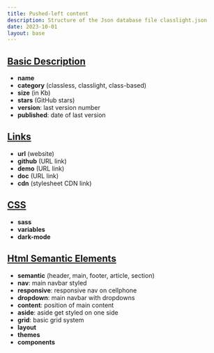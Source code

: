 ```yaml
---
title: Pushed-left content
description: Structure of the Json database file classlight.json
date: 2023-10-01
layout: base
---
```

## [Basic Description](/presentation/description/)
- **name**
- **category** (classless, classlight, class-based)
- **size** (in Kb)
- **stars** (GitHub stars)
- **version**: last version number
- **published**: date of last version

## [Links](/presentation/links/)
- **url** (website)
- **github** (URL link)
- **demo** (URL link)
- **doc** (URL link)
- **cdn** (stylesheet CDN link)

## [CSS](/presentation/css/)
- **sass**
- **variables**
- **dark-mode**

## [Html Semantic Elements](/presentation/semantic/)
- **semantic** (header, main, footer, article, section)
- **nav**: main navbar styled
- **responsive**: responsive nav on cellphone
- **dropdown**: main navbar with dropdowns
- **content**: position of main content
- **aside**: aside get styled on one side
- **grid**: basic grid system
- **layout**
- **themes**
- **components**